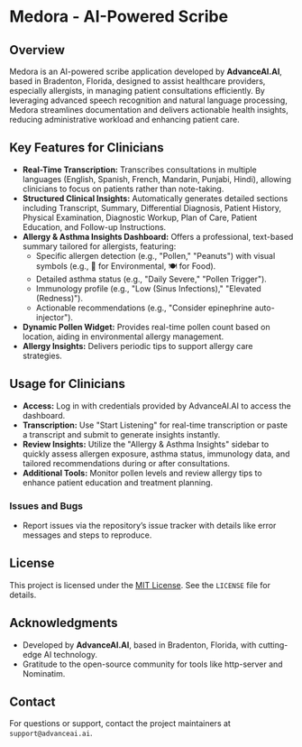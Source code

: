 # Medora - AI-Powered Scribe

## Overview

Medora is an AI-powered scribe application developed by **AdvanceAI.AI**, based in Bradenton, Florida, designed to assist healthcare providers, especially allergists, in managing patient consultations efficiently. By leveraging advanced speech recognition and natural language processing, Medora streamlines documentation and delivers actionable health insights, reducing administrative workload and enhancing patient care.

## Key Features for Clinicians

- **Real-Time Transcription:** Transcribes consultations in multiple languages (English, Spanish, French, Mandarin, Punjabi, Hindi), allowing clinicians to focus on patients rather than note-taking.
- **Structured Clinical Insights:** Automatically generates detailed sections including Transcript, Summary, Differential Diagnosis, Patient History, Physical Examination, Diagnostic Workup, Plan of Care, Patient Education, and Follow-up Instructions.
- **Allergy & Asthma Insights Dashboard:** Offers a professional, text-based summary tailored for allergists, featuring:
  - Specific allergen detection (e.g., "Pollen," "Peanuts") with visual symbols (e.g., 🌳 for Environmental, 🍽️ for Food).
  - Detailed asthma status (e.g., "Daily Severe," "Pollen Trigger").
  - Immunology profile (e.g., "Low (Sinus Infections)," "Elevated (Redness)").
  - Actionable recommendations (e.g., "Consider epinephrine auto-injector").
- **Dynamic Pollen Widget:** Provides real-time pollen count based on location, aiding in environmental allergy management.
- **Allergy Insights:** Delivers periodic tips to support allergy care strategies.

## Usage for Clinicians

- **Access:** Log in with credentials provided by AdvanceAI.AI to access the dashboard.
- **Transcription:** Use "Start Listening" for real-time transcription or paste a transcript and submit to generate insights instantly.
- **Review Insights:** Utilize the "Allergy & Asthma Insights" sidebar to quickly assess allergen exposure, asthma status, immunology data, and tailored recommendations during or after consultations.
- **Additional Tools:** Monitor pollen levels and review allergy tips to enhance patient education and treatment planning.

### Issues and Bugs
- Report issues via the repository’s issue tracker with details like error messages and steps to reproduce.

## License
This project is licensed under the [MIT License](LICENSE). See the `LICENSE` file for details.

## Acknowledgments
- Developed by **AdvanceAI.AI**, based in Bradenton, Florida, with cutting-edge AI technology.
- Gratitude to the open-source community for tools like http-server and Nominatim.

## Contact
For questions or support, contact the project maintainers at `support@advanceai.ai`.
